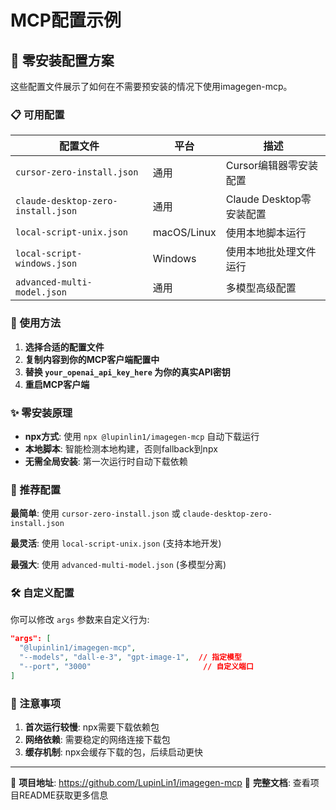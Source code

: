 # MCP配置示例

## 🚀 零安装配置方案

这些配置文件展示了如何在不需要预安装的情况下使用imagegen-mcp。

### 📋 可用配置

| 配置文件 | 平台 | 描述 |
|---------|------|------|
| `cursor-zero-install.json` | 通用 | Cursor编辑器零安装配置 |
| `claude-desktop-zero-install.json` | 通用 | Claude Desktop零安装配置 |
| `local-script-unix.json` | macOS/Linux | 使用本地脚本运行 |
| `local-script-windows.json` | Windows | 使用本地批处理文件运行 |
| `advanced-multi-model.json` | 通用 | 多模型高级配置 |

### 🔧 使用方法

1. **选择合适的配置文件**
2. **复制内容到你的MCP客户端配置中**
3. **替换 `your_openai_api_key_here` 为你的真实API密钥**
4. **重启MCP客户端**

### ✨ 零安装原理

- **npx方式**: 使用 `npx @lupinlin1/imagegen-mcp` 自动下载运行
- **本地脚本**: 智能检测本地构建，否则fallback到npx
- **无需全局安装**: 第一次运行时自动下载依赖

### 🎯 推荐配置

**最简单**: 使用 `cursor-zero-install.json` 或 `claude-desktop-zero-install.json`

**最灵活**: 使用 `local-script-unix.json` (支持本地开发)

**最强大**: 使用 `advanced-multi-model.json` (多模型分离)

### 🛠️ 自定义配置

你可以修改 `args` 参数来自定义行为:

```json
"args": [
  "@lupinlin1/imagegen-mcp",
  "--models", "dall-e-3", "gpt-image-1",  // 指定模型
  "--port", "3000"                         // 自定义端口
]
```

### 🚨 注意事项

1. **首次运行较慢**: npx需要下载依赖包
2. **网络依赖**: 需要稳定的网络连接下载包
3. **缓存机制**: npx会缓存下载的包，后续启动更快

---

🔗 **项目地址**: https://github.com/LupinLin1/imagegen-mcp
📖 **完整文档**: 查看项目README获取更多信息
